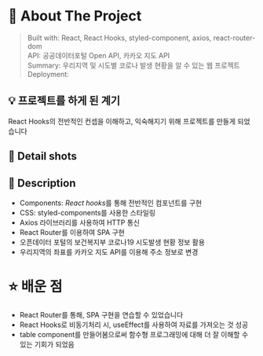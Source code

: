 # 📘 About The Project

> Built with: React, React Hooks, styled-component, axios, react-router-dom  
> API: 공공데이터포털 Open API, 카카오 지도 API  
> Summary: 우리지역 및 시도별 코로나 발생 현황을 알 수 있는 웹 프로젝트
> Deployment:

## 💡 프로젝트를 하게 된 계기

React Hooks의 전반적인 컨셉을 이해하고, 익숙해지기 위해 프로젝트를 만들게 되었습니다

## 📸 Detail shots

## 📄 Description

- Components: *React hooks*를 통해 전반적인 컴포넌트를 구현
- CSS: styled-components를 사용한 스타일링
- Axios 라이브러리를 사용하여 HTTP 통신
- React Router를 이용하여 SPA 구현
- 오픈데이터 포털의 보건복지부 코로나19 시도발생 현황 정보 활용
- 우리지역의 좌표를 카카오 지도 API를 이용해 주소 정보로 변경

# ⭐️ 배운 점

- React Router를 통해, SPA 구현을 연습할 수 있었습니다
- React Hooks로 비동기처리 시, useEffect를 사용하여 자료를 가져오는 것 성공
- table component를 만들어봄으로써 함수형 프로그래밍에 대해 더 잘 이해할 수 있는 기회가 되었음
